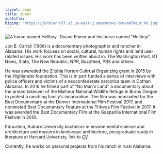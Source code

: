 ```yaml
---
layout: page
title: About
subtitle: 
bigimg: "https://jonbcarroll.s3.us-east-2.amazonaws.com/malheur_06.jpg"
---
```

<img src="https://jonbcarroll.s3.us-east-2.amazonaws.com/malheur_06.jpg"
     alt="A horse named Hellboy"
     style="float: left; margin-right: 10px;"/>
Duane Ehmer and his horse named "Hellboy"

Jon B. Carroll (1966) is a documentary photographer and rancher in Alabama.
His work focuses on social, cultural, human rights and land use-related issues. His work has been written about in: The Washington Post, RT News, Slate, The New Republic, NPR, Buzzfeed, PBS and others.

He was awareded the Zilphia Horton Cultrual Organizing grant in 2015 by the Highlander foundation. This is in part funded a series of interviews with police officers and victims of a neoconfederate narcotics team in Dothan Alabama.  In 2016 he filmed  part of "No Man's Land" a documentary about the armed takeover of the Malheur National Wildlife Refuge in Burns Oregon to protest a ranching family's incarcration. The film was nominated for the Best Documentary at the Denver International Film Festival 2017, and nominated Best Documentary Feature at the Tribeca Film Festival in 2017. It was awarded the Best Documentary Film at the Gasparilla International Film Festival in 2018.

Education, Auburn University bachelors in environmental science and architecture and masters in landscape architecture, postgraduate study in literature at Harvard Univeristy, link to [CV](http://en.wikipedia.org). 
   

Currently, he works on personal projects from his ranch in rural Alabama.


